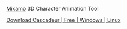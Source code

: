
[Mixamo](https://www.mixamo.com/#/)
3D Character Animation Tool

[Download Cascadeur | Free | Windows | Linux](https://cascadeur.com/download)
